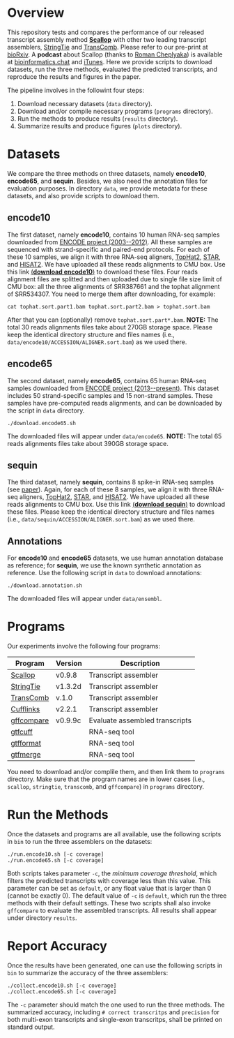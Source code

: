 # Overview

This repository tests and compares the performance of our released transcript assembly method
[**Scallop**](https://github.com/Kingsford-Group/scallop) with other two leading transcript assemblers,
[StringTie](https://ccb.jhu.edu/software/stringtie/) and
[TransComb](https://sourceforge.net/projects/transcriptomeassembly/files/).
Please refer to our pre-print
at [bioRxiv](http://biorxiv.org/content/early/2017/04/03/123612).
A **podcast** about Scallop (thanks to [Roman Cheplyaka](https://ro-che.info/)) 
is available at [bioinformatics.chat](https://bioinformatics.chat/scallop)
and [iTunes](https://itunes.apple.com/us/podcast/the-bioinformatics-chat/id1227281398). 
Here we provide scripts to download datasets, run the three methods, evaluated the
predicted transcripts, and reproduce the results and figures in the paper.

The pipeline involves in the followint four steps:

1. Download necessary datasets (`data` directory).
2. Download and/or compile necessary programs (`programs` directory).
3. Run the methods to produce results (`results` directory).
4. Summarize results and produce figures (`plots` directory).

# Datasets
We compare the three methods on three datasets, namely **encode10**, **encode65**, and **sequin**. 
Besides, we also need the annotation files for evaluation purposes.
In directory `data`, we provide metadata for these datasets, and also provide scripts to download them.

## **encode10**
The first dataset, namely **encode10**,
contains 10 human RNA-seq samples downloaded from [ENCODE project (2003--2012)](https://genome.ucsc.edu/ENCODE/).
All these samples are sequenced with strand-specific and paired-end protocols.
For each of these 10 samples, we align it with three RNA-seq aligners,
[TopHat2](https://ccb.jhu.edu/software/tophat/index.shtml),
[STAR](https://github.com/alexdobin/STAR), and
[HISAT2](https://ccb.jhu.edu/software/hisat2/index.shtml).
We have uploaded all these reads alignments to CMU box.
Use this link [(**download encode10**)](https://cmu.box.com/s/1h6z11ee7ks2ij5xvnc8n9z9gdjeet52) to download these files.
Four reads alignment files are splitted and then uploaded due to single file size limit of CMU box:
all the three alignments of SRR387661 and the tophat alignment of SRR534307.
You need to merge them after downloading, for example:
```
cat tophat.sort.part1.bam tophat.sort.part2.bam > tophat.sort.bam
```
After that you can (optionally) remove `tophat.sort.part*.bam`.
**NOTE:** The total 30 reads alignments files take about 270GB storage space.
Please keep the identical directory structure and files names
(i.e., `data/encode10/ACCESSION/ALIGNER.sort.bam`) as we used there.


## **encode65**
The second dataset, namely **encode65**,
contains 65 human RNA-seq samples downloaded from [ENCODE project (2013--present)](https://www.encodeproject.org/).
This dataset includes 50 strand-specific samples and 15 non-strand samples.
These samples have pre-computed reads alignments, and can be downloaded by the script in `data` directory.
```
./download.encode65.sh
```
The downloaded files will appear under `data/encode65`.
**NOTE:** The total 65 reads alignments files take about 390GB storage space.


## **sequin**
The third dataset, namely **sequin**,
contains 8 spike-in RNA-seq samples (see [paper](http://www.nature.com/nmeth/journal/v13/n9/full/nmeth.3958.html)).
Again, for each of these 8 samples, we align it with three RNA-seq aligners,
[TopHat2](https://ccb.jhu.edu/software/tophat/index.shtml),
[STAR](https://github.com/alexdobin/STAR), and
[HISAT2](https://ccb.jhu.edu/software/hisat2/index.shtml).
We have uploaded all these reads alignments to CMU box.
Use this link [(**download sequin**)](https://cmu.box.com/s/w2qex8ht0obu2rsxpx2y08m47jed8t8i) to download these files.
Please keep the identical directory structure and files names
(i.e., `data/sequin/ACCESSION/ALIGNER.sort.bam`) as we used there.


## Annotations
For **encode10** and **encode65** datasets, we use human annotation database as reference;
for **sequin**, we use the known synthetic annotation as reference.
Use the following script in `data` to download annotations:
```
./download.annotation.sh
```
The downloaded files will appear under `data/ensembl`.


# Programs

Our experiments involve the following four programs:

Program | Version | Description
------------ | ------------ | ------------ 
[Scallop](https://github.com/Kingsford-Group/scallop) | v0.9.8 | Transcript assembler
[StringTie](https://ccb.jhu.edu/software/stringtie/) | v1.3.2d | Transcript assembler
[TransComb](https://sourceforge.net/projects/transcriptomeassembly/files/) | v.1.0 | Transcript assembler
[Cufflinks](http://cole-trapnell-lab.github.io/cufflinks/) | v2.2.1 | Transcript assembler
[gffcompare](http://ccb.jhu.edu/software/stringtie/gff.shtml) | v0.9.9c | Evaluate assembled transcripts
[gtfcuff](https://github.com/Kingsford-Group/rnaseqtools) |  | RNA-seq tool
[gtfformat](https://github.com/Kingsford-Group/rnaseqtools) |  | RNA-seq tool
[gtfmerge](https://github.com/Kingsford-Group/rnaseqtools) |  | RNA-seq tool

You need to download and/or complile them,
and then link them to `programs` directory.
Make sure that the program names are in lower cases (i.e., `scallop`, `stringtie`, `transcomb`, and `gffcompare`)
in `programs` directory.


# Run the Methods

Once the datasets and programs are all available, use the following scripts in `bin`
to run the three assemblers on the datasets:
```
./run.encode10.sh [-c coverage]
./run.encode65.sh [-c coverage]
```
Both scripts takes parameter `-c`, the *minimum coverage threshold*,
which filters the predicted transcripts with coverage less than this value. 
This parameter can be set as `default`, or any float value that is larger than 0 (cannot be exactly 0).
The default value of `-c` is `default`, which run the three methods with their default settings.
These two scripts shall also invoke `gffcompare` to evaluate the assembled transcripts. 
All results shall appear under directory `results`.

# Report Accuracy

Once the results have been generated, one can use the following scripts in `bin` to summarize the accuracy of the three assemblers:
```
./collect.encode10.sh [-c coverage]
./collect.encode65.sh [-c coverage]
```
The `-c` parameter should match the one used to run the three methods. 
The summarized accuracy, including `# correct transcritps` and `precision` for both multi-exon transcripts
and single-exon transcritps, shall be printed on standard output.
